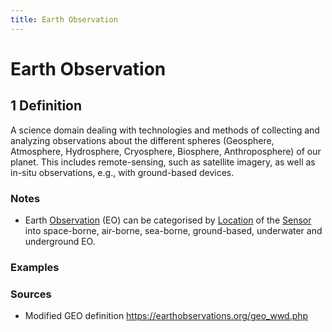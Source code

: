 ```yaml
---
title: Earth Observation
---
```


# Earth Observation

## 1 Definition

A science domain dealing with technologies and methods of collecting and analyzing observations about the different spheres (Geosphere, Atmosphere, Hydrosphere, Cryosphere, Biosphere, Anthroposphere) of our planet. This includes remote-sensing, such as satellite imagery, as well as in-situ observations, e.g., with ground-based devices.

### Notes 
- Earth [Observation](../observation) (EO) can be categorised by [Location](../location) of the [Sensor](../sensor) into space-borne, air-borne, sea-borne, ground-based, underwater and underground EO.

### Examples 

### Sources
- Modified GEO definition https://earthobservations.org/geo_wwd.php
